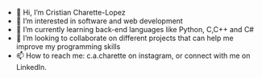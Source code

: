 - 👋 Hi, I’m Cristian Charette-Lopez
- 👀 I’m interested in software and web development
- 🌱 I’m currently learning back-end languages like Python, C,C++ and C#
- 💞️ I’m looking to collaborate on different projects that can help me improve my programming skills
- 📫 How to reach me: c.a.charette on instagram, or connect with me on LinkedIn.

<!---
CrisCLo/CrisCLo is a ✨ special ✨ repository because its `README.md` (this file) appears on your GitHub profile.
You can click the Preview link to take a look at your changes.
--->
